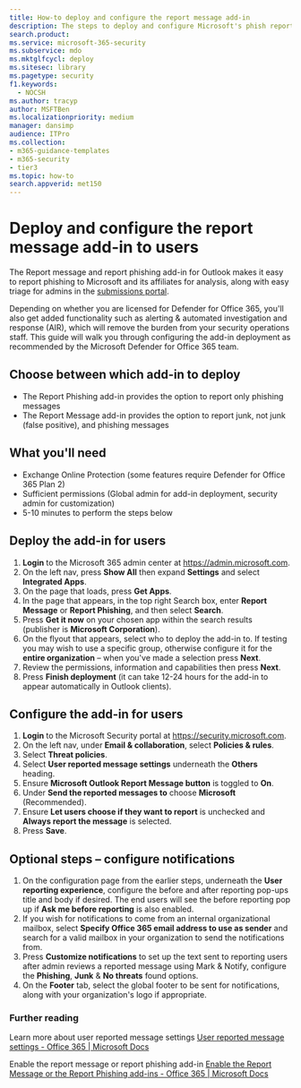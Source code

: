 ```yaml
---
title: How-to deploy and configure the report message add-in
description: The steps to deploy and configure Microsoft's phish reporting add-in(s) aimed at security administrators.
search.product: 
ms.service: microsoft-365-security
ms.subservice: mdo
ms.mktglfcycl: deploy
ms.sitesec: library
ms.pagetype: security
f1.keywords: 
  - NOCSH
ms.author: tracyp
author: MSFTBen
ms.localizationpriority: medium
manager: dansimp
audience: ITPro
ms.collection: 
- m365-guidance-templates
- m365-security
- tier3
ms.topic: how-to
search.appverid: met150
---
```


# Deploy and configure the report message add-in to users

The Report message and report phishing add-in for Outlook makes it easy to report phishing to Microsoft and its affiliates for analysis, along with easy triage for admins in the [submissions portal](https://security.microsoft.com/reportsubmission?viewid=user). 

Depending on whether you are licensed for Defender for Office 365, you'll also get added functionality such as alerting & automated investigation and response (AIR), which will remove the burden from your security operations staff. This guide will walk you through configuring the add-in deployment as recommended by the Microsoft Defender for Office 365 team.

## Choose between which add-in to deploy

- The Report Phishing add-in provides the option to report only phishing messages
- The Report Message add-in provides the option to report junk, not junk (false positive), and phishing messages

## What you'll need

- Exchange Online Protection (some features require Defender for Office 365 Plan 2)
- Sufficient permissions (Global admin for add-in deployment, security admin for customization)
- 5-10 minutes to perform the steps below

## Deploy the add-in for users

1. **Login** to the Microsoft 365 admin center at <https://admin.microsoft.com>.
1. On the left nav, press **Show All** then expand **Settings** and select **Integrated Apps**.
1. On the page that loads, press **Get Apps**.
1. In the page that appears, in the top right Search box, enter **Report Message** or **Report Phishing**, and then select **Search**.
1. Press **Get it now** on your chosen app within the search results (publisher is **Microsoft Corporation**).
1. On the flyout that appears, select who to deploy the add-in to. If testing you may wish to use a specific group, otherwise configure it for the **entire organization** – when you've made a selection press **Next**.
1. Review the permissions, information and capabilities then press **Next**.
1. Press **Finish deployment** (it can take 12-24 hours for the add-in to appear automatically in Outlook clients).

## Configure the add-in for users

1. **Login** to the Microsoft Security portal at <https://security.microsoft.com>.
2. On the left nav, under **Email & collaboration**, select **Policies & rules**.
3. Select **Threat policies**.
4. Select **User reported message settings** underneath the **Others** heading.
5. Ensure **Microsoft Outlook Report Message button** is toggled to **On**.
6. Under **Send the reported messages to** choose **Microsoft** (Recommended).
7. Ensure **Let users choose if they want to report** is unchecked and **Always report the message** is selected.
8. Press **Save**.

## Optional steps – configure notifications

1. On the configuration page from the earlier steps, underneath the **User reporting experience**, configure the before and after reporting pop-ups title and body if desired. The end users will see the before reporting pop up if **Ask me before reporting** is also enabled.
2. If you wish for notifications to come from an internal organizational mailbox, select **Specify Office 365 email address to use as sender** and search for a valid mailbox in your organization to send the notifications from.
3. Press **Customize notifications** to set up the text sent to reporting users after admin reviews a reported message using Mark & Notify, configure the **Phishing**, **Junk** & **No threats** found options.
4. On the **Footer** tab, select the global footer to be sent for notifications, along with your organization's logo if appropriate.

### Further reading

Learn more about user reported message settings [User reported message settings - Office 365 | Microsoft Docs](../user-submission.md)

Enable the report message or report phishing add-in [Enable the Report Message or the Report Phishing add-ins - Office 365 | Microsoft Docs](../enable-the-report-message-add-in.md)
